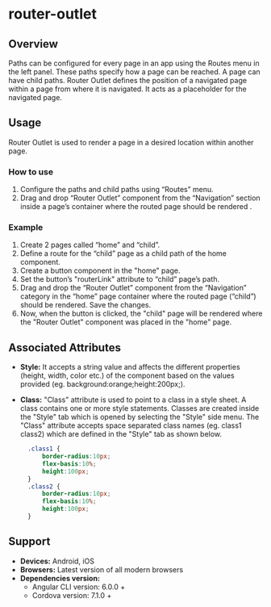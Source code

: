 # router-outlet

## Overview

Paths can be configured for every page in an app using the Routes menu in the left panel. These paths specify how a page can be reached. A page can have child paths. Router Outlet defines the position of a navigated page within a page from where it is navigated. It acts as a placeholder for the navigated page.

## Usage

Router Outlet is used to render a page in a desired location within another page.

### How to use

1. Configure the paths and child paths using “Routes” menu.
2. Drag and drop “Router Outlet” component from the “Navigation” section inside a page’s container where the routed page should be rendered .

### Example

1. Create 2 pages called “home” and “child”.
2. Define a route for the “child” page as a child path of the home component.
3. Create a button component in the "home" page.
4. Set the button’s "routerLink" attribute to “child” page’s path.
5. Drag and drop the “Router Outlet” component from the “Navigation” category in the “home” page container where the routed page \(“child”\) should be rendered. Save the changes.
6. Now, when the button is clicked, the "child" page will be rendered where the "Router Outlet" component was placed in the "home" page.

## Associated Attributes

* **Style:** It accepts a string value and affects the different properties \(height, width, color etc.\) of the component based on the values provided \(eg. background:orange;height:200px;\).
* **Class:** "Class" attribute is used to point to a class in a style sheet. A class contains one or more style statements. Classes are created inside the "Style" tab which is opened by selecting the "Style" side menu. The "Class" attribute accepts space separated class names \(eg. class1 class2\) which are defined in the "Style" tab as shown below.

  ```css
    .class1 {
        border-radius:10px;
        flex-basis:10%;
        height:100px;
    }
    .class2 {
        border-radius:10px;
        flex-basis:10%;
        height:100px;
    }
  ```

## Support

* **Devices:** Android, iOS
* **Browsers:**  Latest version of all modern browsers
* **Dependencies version:** 
  * Angular CLI version: 6.0.0 + 
  * Cordova version: 7.1.0 +

